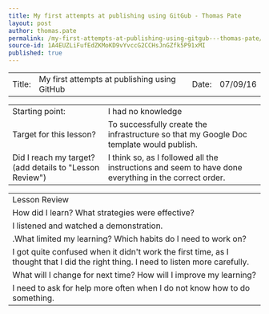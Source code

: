 ```yaml
---
title: My first attempts at publishing using GitGub - Thomas Pate
layout: post
author: thomas.pate
permalink: /my-first-attempts-at-publishing-using-gitgub---thomas-pate/
source-id: 1A4EUZLiFufEdZKMoKD9vYvccG2CCHsJnGZfk5P91xMI
published: true
---
```

 

<table>
  <tr>
    <td>Title:  </td>
    <td>My first attempts at publishing using GitHub  </td>
    <td> Date:  </td>
    <td>07/09/16</td>
  </tr>
</table>


<table>
  <tr>
    <td>Starting point:</td>
    <td>I had no knowledge</td>
  </tr>
  <tr>
    <td>Target for this lesson?</td>
    <td>To successfully create the infrastructure so that my Google Doc template would publish.</td>
  </tr>
  <tr>
    <td>Did I reach my target? 
(add details to "Lesson Review")</td>
    <td>I think so, as I followed all the instructions and seem to have done everything in the correct order.</td>
  </tr>
</table>


<table>
  <tr>
    <td>Lesson Review</td>
  </tr>
  <tr>
    <td>How did I learn? What strategies were effective? </td>
  </tr>
  <tr>
    <td>I listened and watched a demonstration.</td>
  </tr>
  <tr>
    <td>.What limited my learning? Which habits do I need to work on? </td>
  </tr>
  <tr>
    <td>I got quite confused when it didn't work the first time, as I thought that I did the right thing. I need to listen more carefully.</td>
  </tr>
  <tr>
    <td>What will I change for next time? How will I improve my learning?</td>
  </tr>
  <tr>
    <td>I need to ask for help more often when I do not know how to do something.</td>
  </tr>
</table>


